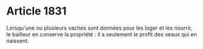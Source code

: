 # Article 1831

Lorsqu'une ou plusieurs vaches sont données pour les loger et les nourrir, le bailleur en conserve la propriété : il a seulement le profit des veaux qui en naissent.
